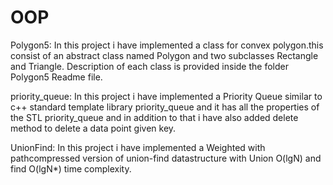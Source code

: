 # OOP
Polygon5:
        In this project i have implemented a class for convex polygon.this consist of an abstract class named Polygon and two subclasses Rectangle and Triangle.
        Description of each class is provided inside the folder Polygon5 Readme file.

priority_queue:
In this project i have implemented a Priority Queue similar to c++ standard template library priority_queue and it has all the properties of the STL priority_queue and in addition to that i have also added delete method to delete a data point given key.


UnionFind:
In this project i have implemented  a Weighted with pathcompressed version of union-find datastructure with Union O(lgN) and find O(lgN*) time complexity.
